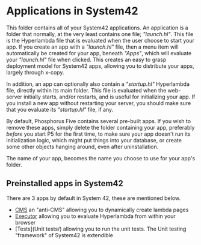 Applications in System42
========

This folder contains all of your System42 applications. An application is a folder that normally, at the very least
contains one file; _"launch.hl"_. This file is the Hyperlambda file that is evaluated when the user choose to start your app.
If you create an app with a _"launch.hl"_ file, then a menu item will automatically be created for your app, beneath _"Apps"_,
which will evaluate your _"launch.hl"_ file when clicked. This creates an easy to grasp deployment model for System42 apps, 
allowing you to distribute your apps, largely through x-copy.

In addition, an app can optionally also contain a _"startup.hl"_ Hyperlambda file, directly within its main folder. This file 
is evaluated when the web-server initially starts, and/or restarts, and is useful for initializing your app. If you install a new
app without restarting your server, you should make sure that you evaluate its _"startup.hl"_ file, if any.

By default, Phosphorus Five contains several pre-built apps. If you wish to remove these apps, simply delete the folder containing 
your app, preferably _before_ you start P5 for the first time, to make sure your app doesn't run its initialization logic, which 
might put things into your database, or create some other objects hanging around, even after uninstallation.

The name of your app, becomes the name you choose to use for your app's folder.

## Preinstalled apps in System42

There are 3 apps by default in System 42, these are mentioned below.

- [CMS](CMS/) an "anti-CMS" allowing you to dynamically create lambda pages
- [Executor](Executor/) allowing you to evaluate Hyperlambda from within your browser
- [Tests](Unit tests/) allowing you to run the unit tests. The Unit testing "framework" of System42 is extendible

